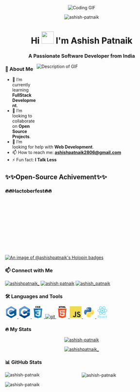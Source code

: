 <!-- Profile Header with GIF -->
<div align="center">
  <img height="190" src="https://i.giphy.com/6XX4V0O8a0xdS.webp" alt="Coding GIF" width="400" />
  <p align="center">
  <img src="https://komarev.com/ghpvc/?username=ashish-patnaik&label=Profile%20views&color=0e75b6&style=flat" alt="ashish-patnaik" />
</p>
  <h1 align="center">Hi <img src="https://raw.githubusercontent.com/MartinHeinz/MartinHeinz/master/wave.gif" width="40px" height="40px" /> I'm Ashish Patnaik</h1>
  <h3 align="center">A Passionate Software Developer from India</h3>
</div>

<img align="right" src="https://github.com/user-attachments/assets/2d168576-bb66-4854-b139-6abe244b0f13" alt="Description of GIF" width="400" height="250">


<!-- About Me Section -->
### 🌟 About Me
- 🌱 I’m currently learning **FullStack Development**.
- 👯 I’m looking to collaborate on **Open Source Projects**.
- 🤝 I’m looking for help with **Web Development**.
- 📫 How to reach me: **ashishpatnaik2806@gmail.com**
- ⚡ Fun fact: **I Talk Less**


<!-- Holopin Badge with Spacing -->
## ✨✨Open-Source Achivement✨✨
### 🔥🔥Hactoberfest🔥🔥
<div style="margin-top: 200px;">
  <a href="https://holopin.io/@ashishpatnaik">
    <img src="https://holopin.me/ashishpatnaik" alt="An image of @ashishpatnaik's Holopin badges" width="900">
  </a>
</div>
 
<!-- Connect With Me Section -->
### 📫 Connect with Me
<p align="left">
  <a href="https://twitter.com/ashishpatnaik_" target="blank"><img align="center" src="https://raw.githubusercontent.com/rahuldkjain/github-profile-readme-generator/master/src/images/icons/Social/twitter.svg" alt="ashishpatnaik_" height="30" width="40" /></a>
  <a href="https://linkedin.com/in/ashish-patnaik" target="blank"><img align="center" src="https://raw.githubusercontent.com/rahuldkjain/github-profile-readme-generator/master/src/images/icons/Social/linked-in-alt.svg" alt="ashish patnaik" height="30" width="40" /></a>
  <a href="https://www.leetcode.com/ashish_patnaik" target="blank"><img align="center" src="https://raw.githubusercontent.com/rahuldkjain/github-profile-readme-generator/master/src/images/icons/Social/leet-code.svg" alt="ashish_patnaik" height="30" width="40" /></a>
</p>


<!-- Languages and Tools Section -->
### 🛠️ Languages and Tools
<p align="left"> 
  <a href="https://www.cprogramming.com/" target="_blank" rel="noreferrer"> 
    <img src="https://raw.githubusercontent.com/devicons/devicon/master/icons/c/c-original.svg" alt="c" width="40" height="40"/> 
  </a> 
  <a href="https://www.w3schools.com/cpp/" target="_blank" rel="noreferrer"> 
    <img src="https://raw.githubusercontent.com/devicons/devicon/master/icons/cplusplus/cplusplus-original.svg" alt="cplusplus" width="40" height="40"/> 
  </a> 
  <a href="https://www.w3schools.com/css/" target="_blank" rel="noreferrer"> 
    <img src="https://raw.githubusercontent.com/devicons/devicon/master/icons/css3/css3-original-wordmark.svg" alt="css3" width="40" height="40"/> 
  </a> 
  <a href="https://git-scm.com/" target="_blank" rel="noreferrer"> 
    <img src="https://www.vectorlogo.zone/logos/git-scm/git-scm-icon.svg" alt="git" width="40" height="40"/> 
  </a> 
  <a href="https://www.w3.org/html/" target="_blank" rel="noreferrer"> 
    <img src="https://raw.githubusercontent.com/devicons/devicon/master/icons/html5/html5-original-wordmark.svg" alt="html5" width="40" height="40"/> 
  </a> 
  <a href="https://developer.mozilla.org/en-US/docs/Web/JavaScript" target="_blank" rel="noreferrer"> 
    <img src="https://raw.githubusercontent.com/devicons/devicon/master/icons/javascript/javascript-original.svg" alt="javascript" width="40" height="40"/> 
  </a> 
  <a href="https://www.python.org" target="_blank" rel="noreferrer"> 
    <img src="https://raw.githubusercontent.com/devicons/devicon/master/icons/python/python-original.svg" alt="python" width="40" height="40"/> 
  </a> 
  <a href="https://reactjs.org/" target="_blank" rel="noreferrer"> 
    <img src="https://raw.githubusercontent.com/devicons/devicon/master/icons/react/react-original-wordmark.svg" alt="react" width="40" height="40"/> 
  </a> 
</p>


<!--  Trophies -->
<h3 align="left">🔥 My Stats</h3>
<p align="center">
  <a href="https://github.com/ryo-ma/github-profile-trophy"><img src="https://github-profile-trophy.vercel.app/?username=ashish-patnaik&theme=onedark&row=1&column=6" alt="ashish-patnaik" /></a>
</p>

<!-- Twitter Badge -->
<p align="center">
  <a href="https://twitter.com/ashishpatnaik_" target="blank">
    <img src="https://img.shields.io/twitter/follow/ashishpatnaik_?logo=twitter&style=for-the-badge" alt="ashishpatnaik_" />
  </a>
</p>
 

<!-- GitHub Stats Section -->
### 📊 GitHub Stats
<p align="center">
  <img align="left" src="https://github-readme-stats.vercel.app/api/top-langs?username=ashish-patnaik&show_icons=true&locale=en&layout=compact&theme=dark" alt="ashish-patnaik" />
  <img align="center" src="https://github-readme-stats.vercel.app/api?username=ashish-patnaik&show_icons=true&locale=en&theme=dark" alt="ashish-patnaik" />
</p>

<p align="center">
  <img align="left" src="https://github-readme-streak-stats.herokuapp.com/?user=ashish-patnaik&theme=dark" alt="ashish-patnaik" />
</p>
